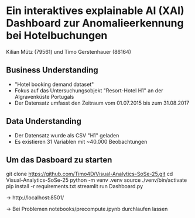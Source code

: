 # Ein interaktives explainable AI (XAI) Dashboard zur Anomalieerkennung bei Hotelbuchungen
Kilian Mütz (79561) und Timo Gerstenhauer (86164) 

## Business Understanding
- "Hotel booking demand dataset"
- Fokus auf das Untersuchungsobjekt "Resort-Hotel H1" an der Algravenküste Portugals
- Der Datensatz umfasst den Zeitraum vom 01.07.2015 bis zum 31.08.2017

## Data Understanding
- Der Datensatz wurde als CSV "H1" geladen
- Es existieren 31 Variablen mit ~40.000 Beobachtungen

## Um das Dasboard zu starten

git clone https://github.com/Timo4D/Visual-Analytics-SoSe-25.git
cd Visual-Analytics-SoSe-25
python -m venv .venv
source ./venv/bin/activate
pip install -r requirements.txt
streamlit run Dashboard.py

-> http://localhost:8501/

-> Bei Problemen notebooks/precompute.ipynb durchlaufen lassen